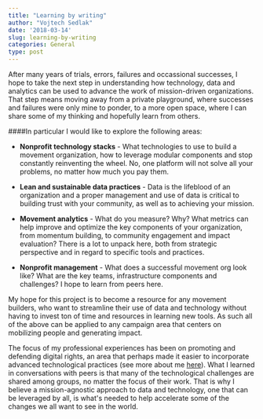 ```yaml
---
title: "Learning by writing"
author: "Vojtech Sedlak"
date: '2018-03-14'
slug: learning-by-writing
categories: General
type: post
---
```



After many years of trials, errors, failures and occassional successes, I hope to take the next step in understanding how technology, data and analytics can be used to advance the work of mission-driven organizations. That step means moving away from a private playground, where successes and failures were only mine to ponder, to a more open space, where I can share some of my thinking and hopefully learn from others.

####In particular I would like to explore the following areas:

- **Nonprofit technology stacks** - What technologies to use to build a movement organization, how to leverage modular components and stop constantly reinventing the wheel. No, one platform will not solve all your problems, no matter how much you pay them.

- **Lean and sustainable data practices** - Data is the lifeblood of an organization and a proper management and use of data is critical to building trust with your community, as well as to achieving your mission.

- **Movement analytics** - What do you measure? Why? What metrics can help improve and optimize the key components of your organization, from momentum building, to community engagement and impact evaluation? There is a lot to unpack here, both from strategic perspective and in regard to specific tools and practices. 

- **Nonprofit management** - What does a successful movement org look like? What are the key teams, infrastructure components and challenges? I hope to learn from peers here.

My hope for this project is to become a resource for any movement builders, who want to streamline their use of data and technology without having to invest ton of time and resources in learning new tools. As such all of the above can be applied to any campaign area that centers on mobilizing people and generating impact. 

The focus of my professional experiences has been on promoting and defending digital rights, an area that perhaps made it easier to incorporate advanced technological practices (see more about me [here](/about)). What I learned in conversations with peers is that many of the technological challenges are shared among groups, no matter the focus of their work. That is why I believe a mission-agnostic approach to data and technology, one that can be leveraged by all, is what's needed to help accelerate some of the changes we all want to see in the world. 

